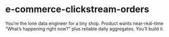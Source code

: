 # e-commerce-clickstream-orders
You’re the lone data engineer for a tiny shop. Product wants near-real-time “What’s happening right now?” plus reliable daily aggregates. You’ll build it.
